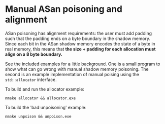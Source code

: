 # Manual ASan poisoning and alignment

ASan poisoning has alignment requirements: the user must add padding such that the padding ends on a byte boundary in the shadow memory. Since each bit in the ASan shadow memory encodes the state of a byte in real memory, this means that **the size + padding for each allocation must align on a 8 byte boundary.**

See the included examples for a little background. One is a small program to show what can go wrong with manual shadow memory poisoning. The second is an example implementation of manual poising using the `std::allocator` interface.

To build and run the allocator example:

   `nmake allocator && allocator.exe`

To build the 'bad unpoisoning' example:

   `nmake unpoison && unpoison.exe`
